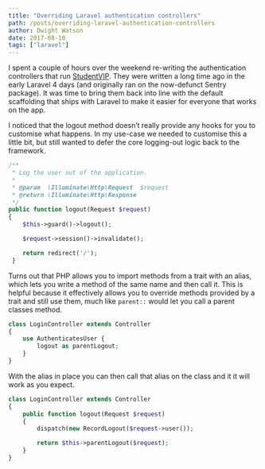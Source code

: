 ```yaml
---
title: "Overriding Laravel authentication controllers"
path: /posts/overriding-laravel-authentication-controllers
author: Dwight Watson
date: 2017-08-10
tags: ["laravel"]
---
```


I spent a couple of hours over the weekend re-writing the authentication controllers that run [StudentVIP](https://studentvip.com.au). They were written a long time ago in the early Laravel 4 days (and originally ran on the now-defunct Sentry package). It was time to bring them back into line with the default scaffolding that ships with Laravel to make it easier for everyone that works on the app.

I noticed that the logout method doesn’t really provide any hooks for you to customise what happens. In my use-case we needed to customise this a little bit, but still wanted to defer the core logging-out logic back to the framework.

```php
/**
 * Log the user out of the application.
 *
 * @param  \Illuminate\Http\Request  $request
 * @return \Illuminate\Http\Response
 */
public function logout(Request $request)
{
    $this->guard()->logout();

    $request->session()->invalidate();

    return redirect('/');
 }
```

Turns out that PHP allows you to import methods from a trait with an alias, which lets you write a method of the same name and then call it. This is helpful because it effectively allows you to override methods provided by a trait and still use them, much like `parent::` would let you call a parent classes method.

```php
class LoginController extends Controller
{
    use AuthenticatesUser {
        logout as parentLogout;
    }
}
```

With the alias in place you can then call that alias on the class and it it will work as you expect.

```php
class LoginController extends Controller
{
    public function logout(Request $request)
    {
        dispatch(new RecordLogout($request->user());

        return $this->parentLogout($request);
    }
}
```
